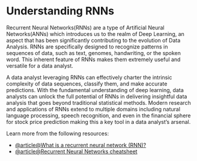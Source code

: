 # Understanding RNNs 

Recurrent Neural Networks(RNNs) are a type of Artificial Neural Networks(ANNs) which introduces us to the realm of Deep Learning, an aspect that has been significantly contributing to the evolution of Data Analysis. RNNs are specifically designed to recognize patterns in sequences of data, such as text, genomes, handwriting, or the spoken word. This inherent feature of RNNs makes them extremely useful and versatile for a data analyst.

A data analyst leveraging RNNs can effectively charter the intrinsic complexity of data sequences, classify them, and make accurate predictions. With the fundamental understanding of deep learning, data analysts can unlock the full potential of RNNs in delivering insightful data analysis that goes beyond traditional statistical methods. Modern research and applications of RNNs extend to multiple domains including natural language processing, speech recognition, and even in the financial sphere for stock price prediction making this a key tool in a data analyst’s arsenal.

Learn more from the following resources:

- [@article@What is a recurrent neural network (RNN)?](https://www.ibm.com/topics/recurrent-neural-networks)
- [@article@Recurrent Neural Networks cheatsheet](https://stanford.edu/~shervine/teaching/cs-230/cheatsheet-recurrent-neural-networks)